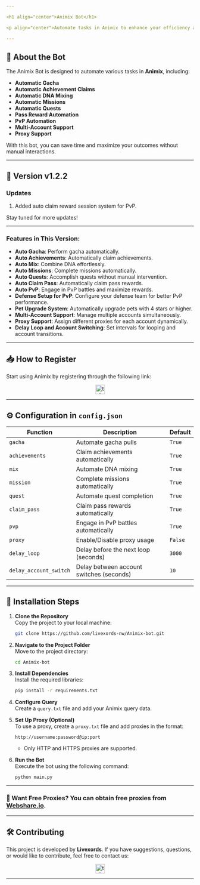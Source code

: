 ```yaml
---

<h1 align="center">Animix Bot</h1>

<p align="center">Automate tasks in Animix to enhance your efficiency and maximize your results!</p>

---
```


## 🚀 **About the Bot**

The Animix Bot is designed to automate various tasks in **Animix**, including:

- **Automatic Gacha**
- **Automatic Achievement Claims**
- **Automatic DNA Mixing**
- **Automatic Missions**
- **Automatic Quests**
- **Pass Reward Automation**
- **PvP Automation**
- **Multi-Account Support**
- **Proxy Support**

With this bot, you can save time and maximize your outcomes without manual interactions.

---

## 🌟 **Version v1.2.2**

### **Updates**

1. Added auto claim reward session system for PvP.

Stay tuned for more updates!

---

### **Features in This Version**:

- **Auto Gacha**: Perform gacha automatically.
- **Auto Achievements**: Automatically claim achievements.
- **Auto Mix**: Combine DNA effortlessly.
- **Auto Missions**: Complete missions automatically.
- **Auto Quests**: Accomplish quests without manual intervention.
- **Auto Claim Pass**: Automatically claim pass rewards.
- **Auto PvP**: Engage in PvP battles and maximize rewards.
- **Defense Setup for PvP**: Configure your defense team for better PvP performance.
- **Pet Upgrade System**: Automatically upgrade pets with 4 stars or higher.
- **Multi-Account Support**: Manage multiple accounts simultaneously.
- **Proxy Support**: Assign different proxies for each account dynamically.
- **Delay Loop and Account Switching**: Set intervals for looping and account transitions.

---

## 📥 **How to Register**

Start using Animix by registering through the following link:

<div align="center">
  <a href="https://t.me/animix_game_bot?startapp=3lsLj56QYJx6" target="_blank">
    <img src="https://img.shields.io/static/v1?message=Animix&logo=telegram&label=&color=2CA5E0&logoColor=white&labelColor=&style=for-the-badge" height="25" alt="telegram logo" />
  </a>
</div>

---

## ⚙️ **Configuration in `config.json`**

| **Function**           | **Description**                          | **Default** |
| ---------------------- | ---------------------------------------- | ----------- |
| `gacha`                | Automate gacha pulls                     | `True`      |
| `achievements`         | Claim achievements automatically         | `True`      |
| `mix`                  | Automate DNA mixing                      | `True`      |
| `mission`              | Complete missions automatically          | `True`      |
| `quest`                | Automate quest completion                | `True`      |
| `claim_pass`           | Claim pass rewards automatically         | `True`      |
| `pvp`                  | Engage in PvP battles automatically      | `True`      |
| `proxy`                | Enable/Disable proxy usage               | `False`     |
| `delay_loop`           | Delay before the next loop (seconds)     | `3000`      |
| `delay_account_switch` | Delay between account switches (seconds) | `10`        |

---

## 📖 **Installation Steps**

1. **Clone the Repository**\
   Copy the project to your local machine:

   ```bash
   git clone https://github.com/livexords-nw/Animix-bot.git
   ```

2. **Navigate to the Project Folder**\
   Move to the project directory:

   ```bash
   cd Animix-bot
   ```

3. **Install Dependencies**\
   Install the required libraries:

   ```bash
   pip install -r requirements.txt
   ```

4. **Configure Query**\
   Create a `query.txt` file and add your Animix query data.

5. **Set Up Proxy (Optional)**\
   To use a proxy, create a `proxy.txt` file and add proxies in the format:

   ```
   http://username:password@ip:port
   ```

   - Only HTTP and HTTPS proxies are supported.

6. **Run the Bot**\
   Execute the bot using the following command:

   ```bash
   python main.py
   ```

---

### 🔹 Want Free Proxies? You can obtain free proxies from [Webshare.io](https://www.webshare.io/).

---

## 🛠️ **Contributing**

This project is developed by **Livexords**. If you have suggestions, questions, or would like to contribute, feel free to contact us:

<div align="center">
  <a href="https://t.me/livexordsscript" target="_blank">
    <img src="https://img.shields.io/static/v1?message=Livexords&logo=telegram&label=&color=2CA5E0&logoColor=white&labelColor=&style=for-the-badge" height="25" alt="telegram logo" />
  </a>
</div>

---
